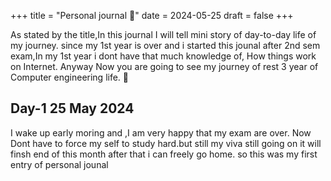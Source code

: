 +++
title = "Personal journal 📒"
date = 2024-05-25
draft = false
+++
 
As stated by the title,In this journal I will tell mini story of day-to-day life of my journey.
since my 1st year is over and i started this jounal after 2nd sem exam,In my 1st year i dont have that much knowledge of, How  things work on Internet.
Anyway Now you are going to see my journey of rest 3 year of  Computer engineering life. 🙂   

## Day-1  25 May 2024
I wake up early moring and ,I am very happy that my exam are over. Now Dont have to force my self to study hard.but still my viva still going on it will finsh end of this month after that i can freely go home. so this was my first entry of personal jounal   

